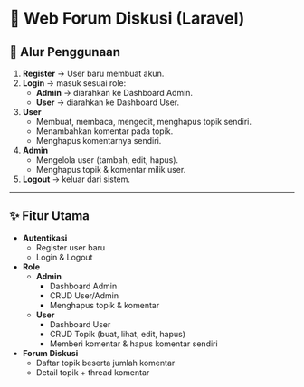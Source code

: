 # 💬 Web Forum Diskusi (Laravel)

## 🔄 Alur Penggunaan
1. **Register** → User baru membuat akun.  
2. **Login** → masuk sesuai role:
   - **Admin** → diarahkan ke Dashboard Admin.
   - **User** → diarahkan ke Dashboard User.
3. **User**
   - Membuat, membaca, mengedit, menghapus topik sendiri.
   - Menambahkan komentar pada topik.
   - Menghapus komentarnya sendiri.
4. **Admin**
   - Mengelola user (tambah, edit, hapus).
   - Menghapus topik & komentar milik user.
5. **Logout** → keluar dari sistem.

---

## ✨ Fitur Utama
- **Autentikasi**
  - Register user baru
  - Login & Logout
- **Role**
  - **Admin**
    - Dashboard Admin
    - CRUD User/Admin
    - Menghapus topik & komentar
  - **User**
    - Dashboard User
    - CRUD Topik (buat, lihat, edit, hapus)
    - Memberi komentar & hapus komentar sendiri
- **Forum Diskusi**
  - Daftar topik beserta jumlah komentar
  - Detail topik + thread komentar
